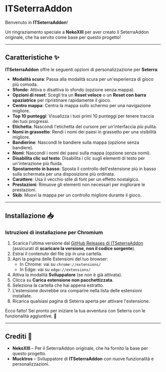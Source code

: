 # ITSeterraAddon

Benvenuto in **ITSeterraAddon**!

Un ringraziamento speciale a **NekoXIII** per aver creato il SeterraAddon originale, che ha servito come base per questo progetto!

---

## Caratteristiche ✨

**ITSeterraAddon** offre le seguenti opzioni di personalizzazione per **Seterra**:

- **Modalità scura**: Passa alla modalità scura per un'esperienza di gioco più comoda.
- **Sfondo**: Attiva o disattiva lo sfondo (opzione senza mappa).
- **Opzioni di reset**: Scegli tra un **Reset veloce** o un **Reset con barra spaziatrice** per ripristinare rapidamente il gioco.
- **Centro mappa**: Centra la mappa sullo schermo per una navigazione migliore.
- **Top 10 punteggi**: Visualizza i tuoi primi 10 punteggi per tenere traccia dei tuoi progressi.
- **Etichetta**: Nascondi l'etichetta del cursore per un'interfaccia più pulita.
- **Nomi in grassetto**: Rendi i nomi dei paesi in grassetto per una visibilità migliore.
- **Bandierine**: Nascondi le bandiere sulla mappa (opzione senza bandiere).
- **Nomi**: Nascondi i nomi dei paesi sulla mappa (opzione senza nomi).
- **Disabilita clic sul testo**: Disabilita i clic sugli elementi di testo per un'interazione più fluida.
- **Spostamento in basso**: Sposta il controllo dell'estensione più in basso sulla schermata per una disposizione più ordinata.
- **Carattere**: Usa il vecchio stile di font per un effetto nostalgico.
- **Prestazioni**: Rimuove gli elementi non necessari per migliorare le prestazioni.
- **Skib**: Muovi la mappa per un controllo migliore durante il gioco.

---

## Installazione 📥

### Istruzioni di installazione per Chromium

1. Scarica l'ultima versione dal [GitHub Releases di ITSeterraAddon](https://github.com/Mucktros/ITSterraAddon/releases/latest) (assicurati di **scaricare la versione, non il codice sorgente**).
2. Estrai il contenuto del file zip in una cartella.
3. Apri la pagina delle Estensioni del tuo browser:
    - In Chrome: vai su `chrome://extensions/`
    - In Edge: vai su `edge://extensions/`
4. Attiva la modalità **Sviluppatore** (se non è già attivata).
5. Clicca su **Carica estensione non pacchettizzata**.
6. Seleziona la cartella che hai appena estratto.
7. L'estensione dovrebbe ora comparire nella lista delle estensioni installate.
8. Ricarica qualsiasi pagina di Seterra aperta per attivare l'estensione.

Ecco fatto! Sei pronto per iniziare la tua avventura con Seterra con le funzionalità aggiuntive. 🎉

---

## Crediti 👏

- **NekoXIII** – Per il SeterraAddon originale, che ha fornito la base per questo progetto.
- **Mucktros** – Sviluppatore di **ITSeterraAddon** con nuove funzionalità e personalizzazioni.